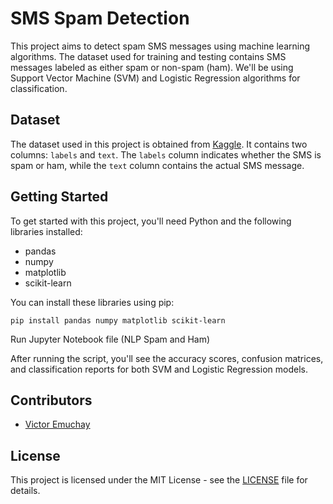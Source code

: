 
# SMS Spam Detection

This project aims to detect spam SMS messages using machine learning algorithms. The dataset used for training and testing contains SMS messages labeled as either spam or non-spam (ham). We'll be using Support Vector Machine (SVM) and Logistic Regression algorithms for classification.

## Dataset

The dataset used in this project is obtained from [Kaggle](https://www.kaggle.com/datasets/uciml/sms-spam-collection-dataset?resource=download). It contains two columns: `labels` and `text`. The `labels` column indicates whether the SMS is spam or ham, while the `text` column contains the actual SMS message.

## Getting Started

To get started with this project, you'll need Python and the following libraries installed:

- pandas
- numpy
- matplotlib
- scikit-learn

You can install these libraries using pip:

```
pip install pandas numpy matplotlib scikit-learn
```
Run Jupyter Notebook file (NLP Spam and Ham)

After running the script, you'll see the accuracy scores, confusion matrices, and classification reports for both SVM and Logistic Regression models.

## Contributors

- [Victor Emuchay](https://github.com/Victor7615/NLP_For_Spam_and_Ham-/new/main?filename=README.md)

## License

This project is licensed under the MIT License - see the [LICENSE](LICENSE) file for details.

